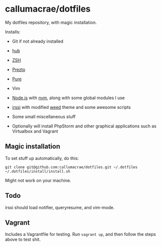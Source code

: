 # callumacrae/dotfiles

My dotfiles repository, with magic installation.

Installs:

- Git if not already installed
- [hub](http://hub.github.com/)
- [ZSH](http://www.zsh.org/)
- [Prezto](https://github.com/sorin-ionescu/prezto)
- [Pure](https://github.com/sindresorhus/pure)
- Vim
- [Node.js](http://nodejs.org/) with [nvm](https://github.com/creationix/nvm), along with some global modules I use
- [irssi](http://www.irssi.org/) with modified [weed](https://github.com/ronilaukkarinen/weed) theme and some awesome scripts
- Some small miscellaneous stuff

- Optionally will install PhpStorm and other graphical applications such as Virtualbox and Vagrant


## Magic installation

To set stuff up automatically, do this:

```
git clone git@github.com:callumacrae/dotfiles.git ~/.dotfiles
~/.dotfiles/install/install.sh
```

Might not work on your machine.

## Todo

irssi should load notifier, queryresume, and vim-mode.

## Vagrant

Includes a Vagrantfile for testing. Run `vagrant up`, and then follow the steps
above to test shit.
